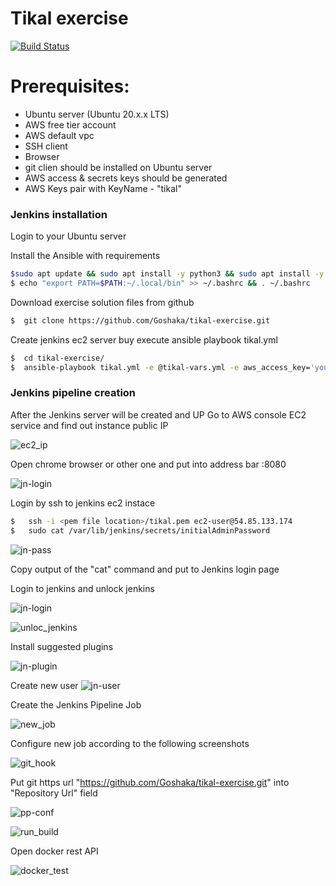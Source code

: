 # Tikal exercise 

[![Build Status](https://travis-ci.com/Goshaka/tikal-exercise.svg?branch=main)](https://travis-ci.com/Goshaka/tikal-exercise)

# Prerequisites:
 - Ubuntu server (Ubuntu 20.x.x LTS)
 - AWS free tier account
 - AWS default vpc
 - SSH client
 - Browser
 - git clien should be installed on Ubuntu server
 - AWS access & secrets keys should be generated
 - AWS Keys pair with KeyName - "tikal"


### Jenkins installation

Login to your Ubuntu server

Install the Ansible with requirements

```sh
$sudo apt update && sudo apt install -y python3 && sudo apt install -y python3-pip  && sudo pip3 install boto3 && sudo pip3 install ansible
$ echo "export PATH=$PATH:~/.local/bin" >> ~/.bashrc && . ~/.bashrc
```

Download exercise solution files from github

```sh
$  git clone https://github.com/Goshaka/tikal-exercise.git  
```

Create jenkins ec2 server buy execute ansible playbook tikal.yml 

```sh
$  cd tikal-exercise/  
$  ansible-playbook tikal.yml -e @tikal-vars.yml -e aws_access_key='your_aws_access_key' -e aws_secret_key='your_aws_secret_key' -e YourInternetIP='YourInternetIP'
```

### Jenkins pipeline creation

After the Jenkins server will be created and UP
Go to AWS console EC2 service and find out instance public IP

![ec2_ip](images/ec2.png)

Open chrome browser or other one and put into address bar <Jenkins Instance public IP>:8080
 
![jn-login](images/jn_login.png)

Login by ssh to jenkins ec2 instace 

```sh
$   ssh -i <pem file location>/tikal.pem ec2-user@54.85.133.174
$   sudo cat /var/lib/jenkins/secrets/initialAdminPassword
```
![jn-pass](images/jn_pass.png)

Copy output of the "cat" command and put to Jenkins login page

Login to jenkins and unlock jenkins 

![jn-login](images/jn_login.png)

![unloc_jenkins](images/unlock_jenkins.png)

Install suggested plugins

![jn-plugin](images/jn_plugin.png)



Create new user
![jn-user](images/jn_user.png)





Create the Jenkins Pipeline Job

![new_job](images/new_job.png)

Configure new job according to the following screenshots

![git_hook](images/git_hook.png)

Put git https url "https://github.com/Goshaka/tikal-exercise.git" into "Repository Url" field 

![pp-conf](images/pp-conf.png)

![run_build](images/run_build.png)

Open docker rest API

![docker_test](images/docker_test.png)




